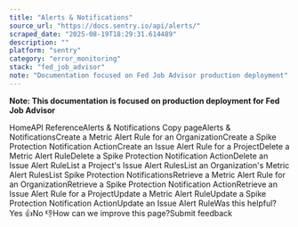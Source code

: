 ```yaml
---
title: "Alerts & Notifications"
source_url: "https://docs.sentry.io/api/alerts/"
scraped_date: "2025-08-19T18:29:31.614489"
description: ""
platform: "sentry"
category: "error_monitoring"
stack: "fed_job_advisor"
note: "Documentation focused on Fed Job Advisor production deployment"
---
```

**Note: This documentation is focused on production deployment for Fed Job Advisor**

HomeAPI ReferenceAlerts & Notifications Copy pageAlerts & NotificationsCreate a Metric Alert Rule for an OrganizationCreate a Spike Protection Notification ActionCreate an Issue Alert Rule for a ProjectDelete a Metric Alert RuleDelete a Spike Protection Notification ActionDelete an Issue Alert RuleList a Project's Issue Alert RulesList an Organization's Metric Alert RulesList Spike Protection NotificationsRetrieve a Metric Alert Rule for an OrganizationRetrieve a Spike Protection Notification ActionRetrieve an Issue Alert Rule for a ProjectUpdate a Metric Alert RuleUpdate a Spike Protection Notification ActionUpdate an Issue Alert RuleWas this helpful?Yes 👍No 👎How can we improve this page?Submit feedback